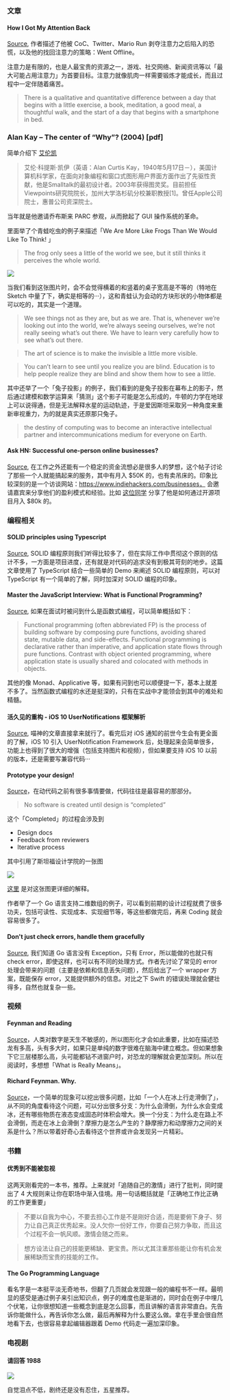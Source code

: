 ### 文章

#### How I Got My Attention Back
[Source](https://backchannel.com/how-i-got-my-attention-back-c7fc9297d347#.7igixxe1u), 作者描述了他被 CoC、Twitter、Mario Run 剥夺注意力之后陷入的恐慌，以及他的找回注意力的策略：Went Offline。

注意力是有限的，也是人最宝贵的资源之一，游戏、社交网络、新闻资讯等以「最大可能占用注意力」为首要目标。注意力就像肌肉一样需要锻炼才能成长，而且过程中一定伴随着痛苦。

> There is a qualitative and quantitative difference between a day that begins with a little exercise, a book, meditation, a good meal, a thoughtful walk, and the start of a day that begins with a smartphone in bed.

### Alan Kay – The center of “Why”? (2004) [pdf]

简单介绍下 [艾伦凯](https://zh.wikipedia.org/wiki/%E8%89%BE%E4%BC%A6%C2%B7%E5%87%AF) 

> 艾伦·科提斯·凯伊（英语：Alan Curtis Kay，1940年5月17日－），美国计算机科学家，在面向对象编程和窗口式图形用户界面方面作出了先驱性贡献，他是Smalltalk的最初设计者。2003年获得图灵奖。目前担任Viewpoints研究院院长，加州大学洛杉矶分校兼职教授[1]。曾任Apple公司院士，惠普公司资深院士。

当年就是他邀请乔布斯来 PARC 参观，从而掀起了 GUI 操作系统的革命。

里面举了个青蛙吃虫的例子来描述「We Are More Like Frogs Than We Would Like To Think! 」

> The frog only sees a little of the world we see, but it still thinks it perceives the whole world. 

![](http://ww4.sinaimg.cn/large/afe37136gw1fbrgjwu6nij20pc0ekq4d.jpg)

当我们看到这张图片时，会不会觉得横着的和竖着的桌子宽高是不等的（特地在 Sketch 中量了下，确实是相等的···），这和青蛙认为会动的方块形状的小物体都是可以吃的，其实是一个道理。

> We see things not as they are, but as we are. That is, whenever we’re looking out into the world, we’re always seeing ourselves, we’re not really seeing what’s out there. We have to learn very carefully how to see what’s out there.

> The art of science is to make the invisible a little more visible.

> You can’t learn to see until you realize you are blind. Education is to help people realize they are blind and show them how to see a little. 

其中还举了一个「兔子投影」的例子，我们看到的是兔子投影在幕布上的影子，然后通过建模和数学运算来「猜测」这个影子可能是怎么形成的，牛顿的力学在地球上可以说得通，但是无法解释水星的运动轨迹，于是爱因斯坦采取另一种角度来重新审视重力，为的就是真实还原那只兔子。

>  the destiny of computing was to become an interactive intellectual partner and intercommunications medium for everyone on Earth. 

#### Ask HN: Successful one-person online businesses?
[Source](https://news.ycombinator.com/item?id=13326535), 在工作之外还能有一个稳定的资金流想必是很多人的梦想，这个帖子讨论了那些一个人就能搞起来的服务，其中有月入 $50K 的，也有卖吊床的。印象比较深刻的是一个访谈网站：https://www.indiehackers.com/businesses， 会邀请嘉宾来分享他们的盈利模式和经验。比如 [这位同学](https://www.indiehackers.com/businesses/sidekiq) 分享了他是如何通过开源项目月入 $80k 的。

### 编程相关

#### SOLID principles using Typescript
[Source](https://dev.to/samueleresca/solid-principles-using-typescript), SOLID 编程原则我们听得比较多了，但在实际工作中贯彻这个原则的估计不多，一方面是项目进度，还有就是对代码的追求没有到极其苛刻的地步。这篇文章使用了 TypeScript 结合一些简单的 Demo 来阐述 SOLID 编程原则，可以对 TypeScript 有一个简单的了解，同时加深对 SOLID 编程的印象。

#### Master the JavaScript Interview: What is Functional Programming?
[Source](https://medium.com/javascript-scene/master-the-javascript-interview-what-is-functional-programming-7f218c68b3a0#.m3pr2smw7), 如果在面试时被问到什么是函数式编程，可以简单概括如下：

> Functional programming (often abbreviated FP) is the process of building software by composing pure functions, avoiding shared state, mutable data, and side-effects. Functional programming is declarative rather than imperative, and application state flows through pure functions. Contrast with object oriented programming, where application state is usually shared and colocated with methods in objects.

其他的像 Monad、Applicative 等，如果有问到也可以顺便提一下，基本上就差不多了。当然函数式编程的水还是挺深的，只有在实战中才能领会到其中的难处和精髓。

#### 活久见的重构 - iOS 10 UserNotifications 框架解析
[Source](https://onevcat.com/2016/08/notification/), 喵神的文章直接拿来就行了。看完后对 iOS 通知的前世今生会有更全面的了解，iOS 10 引入 UserNotification Framework 后，处理起来会简单很多，功能上也得到了很大的增强（包括支持图片和视频），但如果要支持 iOS 10 以前的版本，还是需要写兼容代码···

#### Prototype your design!
[Source](https://talks.golang.org/2016/prototype-your-design.pdf)，在动代码之前有很多事情要做，代码往往是最容易的那部分。

> No software is created until design is “completed”

这个「Completed」的过程会涉及到

* Design docs
* Feedback from reviewers
* Iterative process

其中引用了斯坦福设计学院的一张图

![](http://dschool.stanford.edu/redesigningtheater/files/2012/08/design-thinking2.jpg)

[这](http://dschool.stanford.edu/redesigningtheater/the-design-thinking-process/)[里](https://dschool.stanford.edu/sandbox/groups/designresources/wiki/36873/attachments/74b3d/ModeGuideBOOTCAMP2010L.pdf?sessionID=e62aa8294d323f1b1540d3ee21e961cf7d1bce38) 是对这张图更详细的解释。

作者举了一个 Go 语言支持二维数组的例子，可以看到前期的设计过程就费了很多功夫，包括可读性、实现成本、实现细节等，等这些都做完后，再来 Coding 就会容易很多了。

#### Don't just check errors, handle them gracefully
[Source](https://dave.cheney.net/2016/04/27/dont-just-check-errors-handle-them-gracefully), 我们知道 Go 语言没有 Exception，只有 Error，所以能做的也就只有 check error，即使这样，也可以有不同的处理方式。作者先讨论了常见的 error 处理会带来的问题（主要是依赖和信息丢失问题），然后给出了一个 wrapper 方案，既能保存 error，又能提供额外的信息。对比之下 Swift 的错误处理就会健壮得多，自然也就复杂一些。

### 视频

#### Feynman and Reading
[Source](https://www.youtube.com/watch?v=M1TiXLGqlM4)，人类对数字是天生不敏感的，所以图形化才会如此重要，比如在描述恐龙有多高，头有多大时，如果只是单纯的数字很难在脑海中建立概念。但如果想象下它三层楼那么高，头可能都钻不进窗户时，对恐龙的理解就会更加深刻。所以在阅读时，多想想「What is Really Means」。


#### Richard Feynman. Why.
[Source](https://www.youtube.com/watch?v=36GT2zI8lVA)，一个简单的现象可以挖出很多问题，比如「一个人在冰上行走滑倒了」，从不同的角度看待这个问题，可以分出很多分支：为什么会滑倒，为什么水会变成冰，还有哪些物质在液态变成固态时体积会增大。换一个分支：为什么走在路上不会滑倒，而走在冰上会滑倒？摩擦力是怎么产生的？静摩擦力和动摩擦力之间的关系是什么？所以带着好奇心去看待这个世界或许会发现另一片精彩。

### 书籍

#### 优秀到不能被忽视

这两天刚看完的一本书，推荐。上来就对「追随自己的激情」进行了批判，同时提出了 4 大规则来让你在职场中渐入佳境。用一句话概括就是「正确地工作比正确的工作更重要」

> 不要以自我为中心，不要去担心工作是不是刚好合适，而是要俯下身子、努力让自己真正优秀起来。没人欠你一份好工作，你要自己努力争取，而且这个过程不会一帆风顺。激情会随之而来。

> 想方设法让自己的技能更稀缺、更宝贵。所以尤其注重那些能让你有机会发展稀缺而宝贵的技能的工作。

#### The Go Programming Language

看名字是一本挺平淡无奇地书，但翻了几页就会发现跟一般的编程书不一样。最明显的感受是通过例子来引出知识点，例子的难度也是渐进的，同时会在例子中埋几个伏笔，让你很想知道一些概念到底是怎么回事，而且讲解的语言非常直白。先告诉你能做什么，再告诉你怎么做，最后再解释为什么要这么做。拿在手里会很自然地看下去，也很容易拿起编辑器跟着 Demo 代码走一遍加深印象。

### 电视剧

#### 请回答 1988

[![](https://img3.doubanio.com/view/photo/photo/public/p2272563445.jpg)](https://movie.douban.com/subject/26302614/)

自觉泪点不低，剧终还是没有忍住，五星推荐。